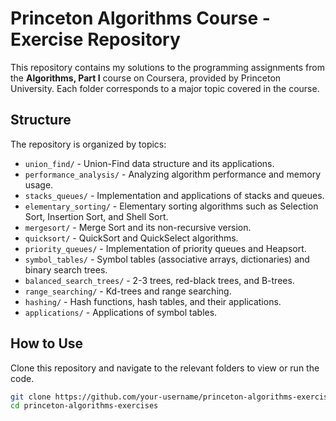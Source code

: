 # Princeton Algorithms Course - Exercise Repository

This repository contains my solutions to the programming assignments from the **Algorithms, Part I** course on Coursera, provided by Princeton University. Each folder corresponds to a major topic covered in the course.

## Structure

The repository is organized by topics:

- `union_find/` - Union-Find data structure and its applications.
- `performance_analysis/` - Analyzing algorithm performance and memory usage.
- `stacks_queues/` - Implementation and applications of stacks and queues.
- `elementary_sorting/` - Elementary sorting algorithms such as Selection Sort, Insertion Sort, and Shell Sort.
- `mergesort/` - Merge Sort and its non-recursive version.
- `quicksort/` - QuickSort and QuickSelect algorithms.
- `priority_queues/` - Implementation of priority queues and Heapsort.
- `symbol_tables/` - Symbol tables (associative arrays, dictionaries) and binary search trees.
- `balanced_search_trees/` - 2-3 trees, red-black trees, and B-trees.
- `range_searching/` - Kd-trees and range searching.
- `hashing/` - Hash functions, hash tables, and their applications.
- `applications/` - Applications of symbol tables.

## How to Use

Clone this repository and navigate to the relevant folders to view or run the code.

```bash
git clone https://github.com/your-username/princeton-algorithms-exercises.git
cd princeton-algorithms-exercises
